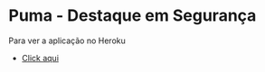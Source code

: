 # Puma - Destaque em Segurança

Para ver a aplicação no Heroku

- <a  href="https://pumadestaque.herokuapp.com/">Click aqui</a>

